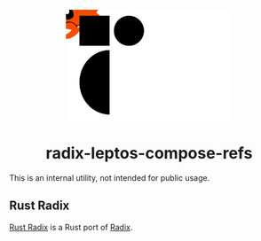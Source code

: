 <p align="center">
    <a href="../../../../logo.svg" alt="Rust Radix logo">
        <img src="../../../../logo.svg" width="300" height="200">
    </a>
</p>

<h1 align="center">radix-leptos-compose-refs</h1>

This is an internal utility, not intended for public usage.

## Rust Radix

[Rust Radix](https://github.com/NixySoftware/radix) is a Rust port of [Radix](https://www.radix-ui.com/primitives).
